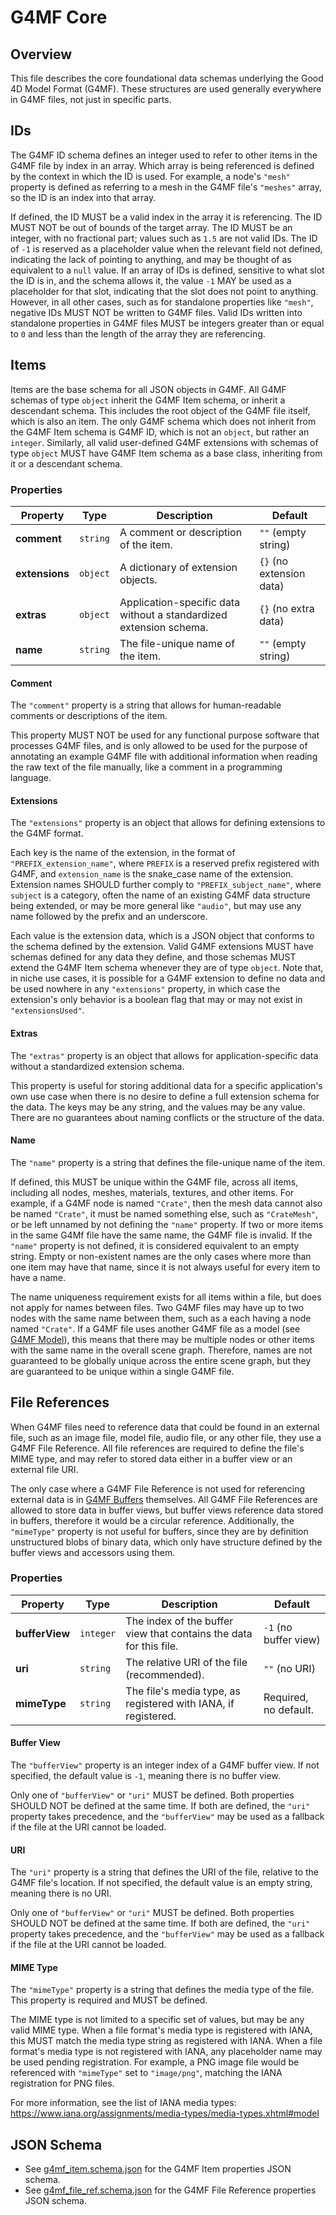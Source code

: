 # G4MF Core

## Overview

This file describes the core foundational data schemas underlying the Good 4D Model Format (G4MF). These structures are used generally everywhere in G4MF files, not just in specific parts.

## IDs

The G4MF ID schema defines an integer used to refer to other items in the G4MF file by index in an array. Which array is being referenced is defined by the context in which the ID is used. For example, a node's `"mesh"` property is defined as referring to a mesh in the G4MF file's `"meshes"` array, so the ID is an index into that array.

If defined, the ID MUST be a valid index in the array it is referencing. The ID MUST NOT be out of bounds of the target array. The ID MUST be an integer, with no fractional part; values such as `1.5` are not valid IDs. The ID of `-1` is reserved as a placeholder value when the relevant field not defined, indicating the lack of pointing to anything, and may be thought of as equivalent to a `null` value. If an array of IDs is defined, sensitive to what slot the ID is in, and the schema allows it, the value `-1` MAY be used as a placeholder for that slot, indicating that the slot does not point to anything. However, in all other cases, such as for standalone properties like `"mesh"`, negative IDs MUST NOT be written to G4MF files. Valid IDs written into standalone properties in G4MF files MUST be integers greater than or equal to `0` and less than the length of the array they are referencing.

## Items

Items are the base schema for all JSON objects in G4MF. All G4MF schemas of type `object` inherit the G4MF Item schema, or inherit a descendant schema. This includes the root object of the G4MF file itself, which is also an item. The only G4MF schema which does not inherit from the G4MF Item schema is G4MF ID, which is not an `object`, but rather an `integer`. Similarly, all valid user-defined G4MF extensions with schemas of type `object` MUST have G4MF Item schema as a base class, inheriting from it or a descendant schema.

### Properties

| Property       | Type     | Description                                                        | Default                  |
| -------------- | -------- | ------------------------------------------------------------------ | ------------------------ |
| **comment**    | `string` | A comment or description of the item.                              | `""` (empty string)      |
| **extensions** | `object` | A dictionary of extension objects.                                 | `{}` (no extension data) |
| **extras**     | `object` | Application-specific data without a standardized extension schema. | `{}` (no extra data)     |
| **name**       | `string` | The file-unique name of the item.                                  | `""` (empty string)      |

#### Comment

The `"comment"` property is a string that allows for human-readable comments or descriptions of the item.

This property MUST NOT be used for any functional purpose software that processes G4MF files, and is only allowed to be used for the purpose of annotating an example G4MF file with additional information when reading the raw text of the file manually, like a comment in a programming language.

#### Extensions

The `"extensions"` property is an object that allows for defining extensions to the G4MF format.

Each key is the name of the extension, in the format of `"PREFIX_extension_name"`, where `PREFIX` is a reserved prefix registered with G4MF, and `extension_name` is the snake_case name of the extension. Extension names SHOULD further comply to `"PREFIX_subject_name"`, where `subject` is a category, often the name of an existing G4MF data structure being extended, or may be more general like `"audio"`, but may use any name followed by the prefix and an underscore.

Each value is the extension data, which is a JSON object that conforms to the schema defined by the extension. Valid G4MF extensions MUST have schemas defined for any data they define, and those schemas MUST extend the G4MF Item schema whenever they are of type `object`. Note that, in niche use cases, it is possible for a G4MF extension to define no data and be used nowhere in any `"extensions"` property, in which case the extension's only behavior is a boolean flag that may or may not exist in `"extensionsUsed"`.

#### Extras

The `"extras"` property is an object that allows for application-specific data without a standardized extension schema.

This property is useful for storing additional data for a specific application's own use case when there is no desire to define a full extension schema for the data. The keys may be any string, and the values may be any value. There are no guarantees about naming conflicts or the structure of the data.

#### Name

The `"name"` property is a string that defines the file-unique name of the item.

If defined, this MUST be unique within the G4MF file, across all items, including all nodes, meshes, materials, textures, and other items. For example, if a G4MF node is named `"Crate"`, then the mesh data cannot also be named `"Crate"`, it must be named something else, such as `"CrateMesh"`, or be left unnamed by not defining the `"name"` property. If two or more items in the same G4Mf file have the same name, the G4MF file is invalid. If the `"name"` property is not defined, it is considered equivalent to an empty string. Empty or non-existent names are the only cases where more than one item may have that name, since it is not always useful for every item to have a name.

The name uniqueness requirement exists for all items within a file, but does not apply for names between files. Two G4MF files may have up to two nodes with the same name between them, such as a each having a node named `"Crate"`. If a G4MF file uses another G4MF file as a model (see [G4MF Model](model.md)), this means that there may be multiple nodes or other items with the same name in the overall scene graph. Therefore, names are not guaranteed to be globally unique across the entire scene graph, but they are guaranteed to be unique within a single G4MF file.

## File References

When G4MF files need to reference data that could be found in an external file, such as an image file, model file, audio file, or any other file, they use a G4MF File Reference. All file references are required to define the file's MIME type, and may refer to stored data either in a buffer view or an external file URI.

The only case where a G4MF File Reference is not used for referencing external data is in [G4MF Buffers](data.md#buffers) themselves. All G4MF File References are allowed to store data in buffer views, but buffer views reference data stored in buffers, therefore it would be a circular reference. Additionally, the `"mimeType"` property is not useful for buffers, since they are by definition unstructured blobs of binary data, which only have structure defined by the buffer views and accessors using them.

### Properties

| Property       | Type      | Description                                                        | Default               |
| -------------- | --------- | ------------------------------------------------------------------ | --------------------- |
| **bufferView** | `integer` | The index of the buffer view that contains the data for this file. | `-1` (no buffer view) |
| **uri**        | `string`  | The relative URI of the file (recommended).                        | `""` (no URI)         |
| **mimeType**   | `string`  | The file's media type, as registered with IANA, if registered.     | Required, no default. |

#### Buffer View

The `"bufferView"` property is an integer index of a G4MF buffer view. If not specified, the default value is `-1`, meaning there is no buffer view.

Only one of `"bufferView"` or `"uri"` MUST be defined. Both properties SHOULD NOT be defined at the same time. If both are defined, the `"uri"` property takes precedence, and the `"bufferView"` may be used as a fallback if the file at the URI cannot be loaded.

#### URI

The `"uri"` property is a string that defines the URI of the file, relative to the G4MF file's location. If not specified, the default value is an empty string, meaning there is no URI.

Only one of `"bufferView"` or `"uri"` MUST be defined. Both properties SHOULD NOT be defined at the same time. If both are defined, the `"uri"` property takes precedence, and the `"bufferView"` may be used as a fallback if the file at the URI cannot be loaded.

#### MIME Type

The `"mimeType"` property is a string that defines the media type of the file. This property is required and MUST be defined.

The MIME type is not limited to a specific set of values, but may be any valid MIME type. When a file format's media type is registered with IANA, this MUST match the media type string as registered with IANA. When a file format's media type is not registered with IANA, any placeholder name may be used pending registration. For example, a PNG image file would be referenced with `"mimeType"` set to `"image/png"`, matching the IANA registration for PNG files.

For more information, see the list of IANA media types: https://www.iana.org/assignments/media-types/media-types.xhtml#model

## JSON Schema

- See [g4mf_item.schema.json](../schema/g4mf_item.schema.json) for the G4MF Item properties JSON schema.
- See [g4mf_file_ref.schema.json](../schema/g4mf_file_ref.schema.json) for the G4MF File Reference properties JSON schema.
